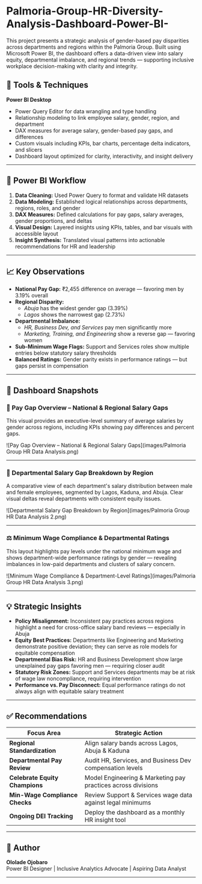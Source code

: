 # Palmoria-Group-HR-Diversity-Analysis-Dashboard-Power-BI-
This project presents a strategic analysis of gender-based pay disparities across departments and regions within the Palmoria Group. Built using Microsoft Power BI, the dashboard offers a data-driven view into salary equity, departmental imbalance, and regional trends — supporting inclusive workplace decision-making with clarity and integrity.
## 🧰 Tools & Techniques

**Power BI Desktop**
- Power Query Editor for data wrangling and type handling  
- Relationship modeling to link employee salary, gender, region, and department  
- DAX measures for average salary, gender-based pay gaps, and differences  
- Custom visuals including KPIs, bar charts, percentage delta indicators, and slicers  
- Dashboard layout optimized for clarity, interactivity, and insight delivery  

---

## 🔄 Power BI Workflow

1. **Data Cleaning:** Used Power Query to format and validate HR datasets  
2. **Data Modeling:** Established logical relationships across departments, regions, roles, and gender  
3. **DAX Measures:** Defined calculations for pay gaps, salary averages, gender proportions, and deltas  
4. **Visual Design:** Layered insights using KPIs, tables, and bar visuals with accessible layout  
5. **Insight Synthesis:** Translated visual patterns into actionable recommendations for HR and leadership  

---

## 📈 Key Observations

- **National Pay Gap:** ₹2,455 difference on average — favoring men by 3.19% overall  
- **Regional Disparity:**  
  - *Abuja* has the widest gender gap (3.39%)  
  - *Lagos* shows the narrowest gap (2.73%)  
- **Departmental Imbalance:**  
  - *HR, Business Dev, and Services* pay men significantly more  
  - *Marketing, Training, and Engineering* show a reverse gap — favoring women  
- **Sub-Minimum Wage Flags:** Support and Services roles show multiple entries below statutory salary thresholds  
- **Balanced Ratings:** Gender parity exists in performance ratings — but gaps persist in compensation  

---

## 📸 Dashboard Snapshots

### 💼 Pay Gap Overview – National & Regional Salary Gaps  
This visual provides an executive-level summary of average salaries by gender across regions, including KPIs showing pay differences and percent gaps.

![Pay Gap Overview – National & Regional Salary Gaps](images/Palmoria Group HR Data Analysis.png)

---

### 🏢 Departmental Salary Gap Breakdown by Region  
A comparative view of each department's salary distribution between male and female employees, segmented by Lagos, Kaduna, and Abuja. Clear visual deltas reveal departments with consistent equity issues.

![Departmental Salary Gap Breakdown by Region](images/Palmoria Group HR Data Analysis 2.png)

---

### ⚖️ Minimum Wage Compliance & Departmental Ratings  
This layout highlights pay levels under the national minimum wage and shows department-wide performance ratings by gender — revealing imbalances in low-paid departments and clusters of salary concern.

![Minimum Wage Compliance & Department-Level Ratings](images/Palmoria Group HR Data Analysis 3.png)

---

## 💡 Strategic Insights

- **Policy Misalignment:** Inconsistent pay practices across regions highlight a need for cross-office salary band reviews — especially in Abuja  
- **Equity Best Practices:** Departments like Engineering and Marketing demonstrate positive deviation; they can serve as role models for equitable compensation  
- **Departmental Bias Risk:** HR and Business Development show large unexplained pay gaps favoring men — requiring closer audit  
- **Statutory Risk Zones:** Support and Services departments may be at risk of wage law noncompliance, requiring intervention  
- **Performance vs. Pay Disconnect:** Equal performance ratings do not always align with equitable salary treatment  

---

## ✅ Recommendations

| Focus Area                  | Strategic Action |
|----------------------------|------------------|
| **Regional Standardization**     | Align salary bands across Lagos, Abuja & Kaduna |
| **Departmental Pay Review**     | Audit HR, Services, and Business Dev compensation levels |
| **Celebrate Equity Champions** | Model Engineering & Marketing pay practices across divisions |
| **Min-Wage Compliance Checks** | Review Support & Services wage data against legal minimums |
| **Ongoing DEI Tracking**       | Deploy the dashboard as a monthly HR insight tool |

---

## 👤 Author

**Ololade Ojobaro**  
Power BI Designer | Inclusive Analytics Advocate | Aspiring Data Analyst

---

